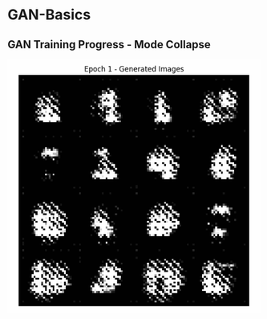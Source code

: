 # GAN-Basics

## GAN Training Progress - Mode Collapse

![GAN Training](GAN-Basic/gan_training.gif)

